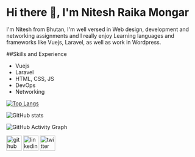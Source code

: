 # Hi there 👋, I'm Nitesh Raika Mongar
I'm Nitesh from Bhutan, I'm well versed in Web design, development and networking assignments and I really enjoy Learning languages and frameworks like Vuejs, Laravel, as well as work in Wordpress.

##Skills and Experience
* Vuejs
* Laravel
* HTML, CSS, JS
* DevOps
* Networking


[![Top Langs](https://github-readme-stats.vercel.app/api/top-langs/?username=niteshraika&theme=dark)](https://github.com/anuraghazra/github-readme-stats)


![GitHub stats](https://github-readme-stats.vercel.app/api?username=niteshraika&show_icons=true&theme=dark)


![GitHub Activity Graph](https://activity-graph.herokuapp.com/graph?username=niteshraika&theme=dark)  

[<img src='https://cdn.jsdelivr.net/npm/simple-icons@3.0.1/icons/github.svg' alt='github' height='40'>](https://github.com/niteshraika)  [<img src='https://cdn.jsdelivr.net/npm/simple-icons@3.0.1/icons/linkedin.svg' alt='linkedin' height='40'>](https://www.linkedin.com/in/nitesh-raika-mongar-aa79671ba/)  [<img src='https://cdn.jsdelivr.net/npm/simple-icons@3.0.1/icons/twitter.svg' alt='twitter' height='40'>](https://twitter.com/nitesh_mongar)  
